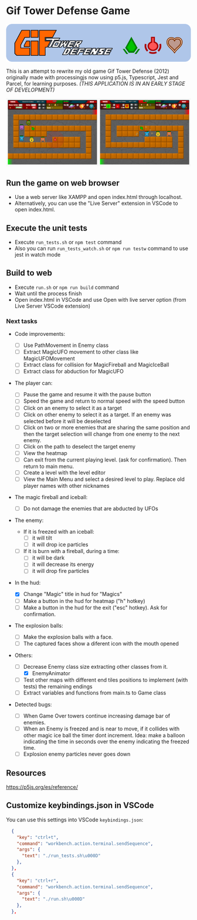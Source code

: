 # Gif Tower Defense Game

![git tower defense banner](https://github.com/darellanodev/gif-tower-defense/blob/main/img/github_readme/banner.png?raw=true)

This is an attempt to rewrite my old game Gif Tower Defense (2012) originally made with processingjs now using p5.js, Typescript, Jest and Parcel, for learning purposes. _(THIS APPLICATION IS IN AN EARLY STAGE OF DEVELOPMENT)_

![git tower defense screenshots](https://github.com/darellanodev/gif-tower-defense/blob/main/img/github_readme/screenshots.png?raw=true)

## Run the game on web browser

- Use a web server like XAMPP and open index.html through localhost.
- Alternatively, you can use the "Live Server" extension in VSCode to open index.html.

## Execute the unit tests

- Execute `run_tests.sh` or `npm test` command
- Also you can run `run_tests_watch.sh` or `npm run testw` command to use jest in watch mode

## Build to web

- Execute `run.sh` or `npm run build` command
- Wait until the process finish
- Open index.html in VSCode and use Open with live server option (from Live Server VSCode extension)

### Next tasks

- Code improvements:

  - [ ] Use PathMovement in Enemy class
  - [ ] Extract MagicUFO movement to other class like MagicUFOMovement
  - [ ] Extract class for collision for MagicFireball and MagicIceBall
  - [ ] Extract class for abduction for MagicUFO

- The player can:

  - [ ] Pause the game and resume it with the pause button
  - [ ] Speed the game and return to normal speed with the speed button
  - [ ] Click on an enemy to select it as a target
  - [ ] Click on other enemy to select it as a target. If an enemy was selected before it will be deselected
  - [ ] Click on two or more enemies that are sharing the same position and then the target selection will change from one enemy to the next enemy.
  - [ ] Click on the path to deselect the target enemy
  - [ ] View the heatmap
  - [ ] Can exit from the current playing level. (ask for confirmation). Then return to main menu.
  - [ ] Create a level with the level editor
  - [ ] View the Main Menu and select a desired level to play. Replace old player names with other nicknames

- The magic fireball and iceball:

  - [ ] Do not damage the enemies that are abducted by UFOs

- The enemy:

  - If it is freezed with an iceball:
    - [ ] it will tilt
    - [ ] it will drop ice particles
  - [ ] If it is burn with a fireball, during a time:
    - [ ] it will be dark
    - [ ] it will decrease its energy
    - [ ] it will drop fire particles

- In the hud:

  - [x] Change "Magic" title in hud for "Magics"
  - [ ] Make a button in the hud for heatmap ("h" hotkey)
  - [ ] Make a button in the hud for the exit ("esc" hotkey). Ask for confirmation.

- The explosion balls:

  - [ ] Make the explosion balls with a face.
  - [ ] The captured faces show a diferent icon with the mouth opened

- Others:

  - [ ] Decrease Enemy class size extracting other classes from it.
    - [x] EnemyAnimator
  - [ ] Test other maps with different end tiles positions to implement (with tests) the remaining endings
  - [ ] Extract variables and functions from main.ts to Game class

- Detected bugs:

  - [ ] When Game Over towers continue increasing damage bar of enemies.
  - [ ] When an Enemy is freezed and is near to move, if it collides with other magic ice ball the timer dont increment. Idea: make a balloon indicating the time in seconds over the enemy indicating the freezed time.
  - [ ] Explosion enemy particles never goes down

## Resources

<https://p5js.org/es/reference/>

## Customize keybindings.json in VSCode

You can use this settings into VSCode `keybindings.json`:

```json
  {
    "key": "ctrl+t",
    "command": "workbench.action.terminal.sendSequence",
    "args": {
      "text": "./run_tests.sh\u000D"
    },
  },
  {
    "key": "ctrl+r",
    "command": "workbench.action.terminal.sendSequence",
    "args": {
      "text": "./run.sh\u000D"
    },
  },
```
